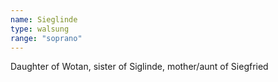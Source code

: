 ```yaml
---
name: Sieglinde
type: walsung
range: "soprano"
---
```


Daughter of Wotan, sister of Siglinde, mother/aunt of Siegfried